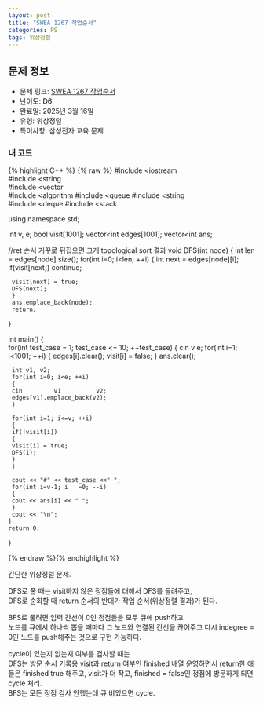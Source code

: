 ```yaml
---
layout: post
title: "SWEA 1267 작업순서"
categories: PS
tags: 위상정렬
---
```


## 문제 정보
- 문제 링크: [SWEA 1267 작업순서](https://swexpertacademy.com/main/code/problem/problemDetail.do?contestProbId=AV18TrIqIwUCFAZN&categoryId=AV18TrIqIwUCFAZN&categoryType=CODE&problemTitle=%EC%9D%91%EC%9A%A9&orderBy=FIRST_REG_DATETIME&selectCodeLang=ALL&select-1=&pageSize=10&pageIndex=1)
- 난이도: <span style="color:#000000">D6</span>
- 완료일: 2025년 3월 16일
- 유형: 위상정렬
- 특이사항: 삼성전자 교육 문제

### 내 코드

{% highlight C++ %} {% raw %}
#include <iostream	
#include <string	
#include <vector	
#include <algorithm	
#include <queue	
#include <string	
#include <deque	
#include <stack	

using namespace std;

int v, e;
bool visit[1001];
vector<int	 edges[1001];
vector<int	 ans;

//ret 순서 거꾸로 뒤집으면 그게 topological sort 결과
void DFS(int node)
{
	 int len = edges[node].size();
	 for(int i=0; i<len; ++i)
	 {
	 int next = edges[node][i];
	 if(visit[next]) continue;

	 visit[next] = true;
	 DFS(next);
	 }
	 ans.emplace_back(node);
	 return;
}

int main()
{   
	for(int test_case = 1; test_case <= 10; ++test_case)
	{
	 cin 		 v 		 e;
	 for(int i=1; i<1001; ++i)
	 {
	 edges[i].clear();
	 visit[i] = false;
	 }
	 ans.clear();

	 int v1, v2;
	 for(int i=0; i<e; ++i)
	 {
	 cin 		 v1 		 v2;
	 edges[v1].emplace_back(v2);
	 }
	 
	 for(int i=1; i<=v; ++i)
	 {
	 if(!visit[i])
	 {
	 visit[i] = true;
	 DFS(i);
	 }
	 }
	 
	 cout << "#" << test_case <<" ";
	 for(int i=v-1; i	=0; --i)
	 {
	 cout << ans[i] << " ";
	 }
	 cout << "\n";
	}
	return 0;
}

{% endraw %}{% endhighlight %}

간단한 위상정렬 문제.

DFS로 풀 때는 visit하지 않은 정점들에 대해서 DFS를 돌려주고,  
DFS로 순회할 때 return 순서의 반대가 작업 순서(위상정렬 결과)가 된다.  

BFS로 풀려면 입력 간선이 0인 정점들을 모두 큐에 push하고   
노드를 큐에서 하나씩 뽑을 때마다 그 노드와 연결된 간선을 끊어주고 다시 indegree = 0인 노드를 push해주는 것으로 구현 가능하다.  

cycle이 있는지 없는지 여부를 검사할 때는   
DFS는 방문 순서 기록용 visit과 return 여부인 finished 배열 운영하면서 return한 애들은 finished true 해주고, visit가 더 작고, finished = false인 정점에 방문하게 되면 cycle 처리.  
BFS는 모든 정점 검사 안했는데 큐 비었으면 cycle.  

